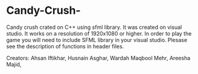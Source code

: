 # Candy-Crush-
Candy crush crated on C++ using sfml library.
 It was created on visual studio.
 It works on a resolution of 1920x1080 or higher.
 In order to play the game you will need to include SFML library in your visual studio.
 Plesase see the description of functions in header files.
 
 Creators:
 Ahsan Iftikhar,
 Husnain Asghar,
 Wardah Maqbool Mehr,
 Areesha Majid,
